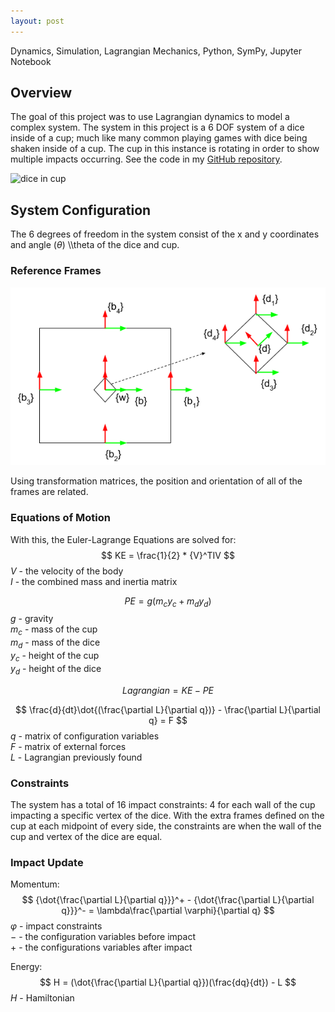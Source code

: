 ```yaml
---
layout: post
---
```

Dynamics, Simulation, Lagrangian Mechanics, Python, SymPy, Jupyter Notebook

## Overview
The goal of this project was to use Lagrangian dynamics to model a complex system. The system in this project is a 6 DOF system of a dice inside of a cup; much like many common playing games with dice being shaken inside of a cup. The cup in this instance is rotating in order to show multiple impacts occurring. See the code in my [GitHub repository](TODO).

![dice in cup](/files/dice/dice_in_cup.gif "dice_in_cup.gif")

## System Configuration
The 6 degrees of freedom in the system consist of the x and y coordinates and angle ($\theta$) \\\theta of the dice and cup. 

### Reference Frames
![frames](/files/dice/frames.png "frames.png")

Using transformation matrices, the position and orientation of all of the frames are related. 

### Equations of Motion
With this, the Euler-Lagrange Equations are solved for:
$$
KE = \frac{1}{2} * {V}^TIV
$$
$V$ - the velocity of the body</br>
$I$ - the combined mass and inertia matrix

$$
PE = g({m}_c{y}_c + {m}_d{y}_d)
$$
$g$ - gravity</br>
${m}_c$ - mass of the cup</br>
${m}_d$ - mass of the dice</br>
${y}_c$ - height of the cup</br>
${y}_d$ - height of the dice

$$Lagrangian = KE - PE$$

$$
\frac{d}{dt}\dot{(\frac{\partial L}{\partial q})} - \frac{\partial L}{\partial q} = F
$$
$q$ - matrix of configuration variables</br>
$F$ - matrix of external forces</br>
$L$ - Lagrangian previously found

### Constraints
The system has a total of 16 impact constraints: 4 for each wall of the cup impacting a specific vertex of the dice. With the extra frames defined on the cup at each midpoint of every side, the constraints are when the wall of the cup and vertex of the dice are equal.

### Impact Update
Momentum: 
$$
{\dot{\frac{\partial L}{\partial q}}}^+ - {\dot{\frac{\partial L}{\partial q}}}^- = \lambda\frac{\partial \varphi}{\partial q}
$$
$\varphi$ - impact constraints</br>
$-$ - the configuration variables before impact</br>
$+$ - the configurations variables after impact

Energy:
$$
H = (\dot{\frac{\partial L}{\partial q}})(\frac{dq}{dt}) - L
$$
$H$ - Hamiltonian
